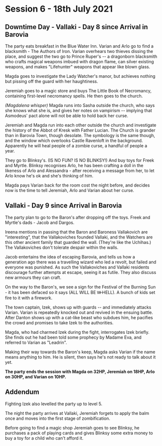 # Session 6 - 18th July 2021

## Downtime Day - Vallaki - Day 8 since Arrival in Barovia

The party eats breakfast in the Blue Water Inn.
Varian and Arlo go to find a blacksmith - The Authors of Iron. Varian overhears two thieves dissing the place, and suggest the two go to Prince Ruper's -- a dragonborn blacksmith who crafts magical weapons imbued with dragon flame, can silver existing weapons, and makes "Lifehunter" weapons that appear like blown glass.

Magda goes to investigate the Lady Watcher's manor, but achieves nothing but pissing off the guard with her haughtiness.

Jeremiah goes to a magic store and buys The Little Book of Necromancy, containing first-level necromancy spells. He then goes to the church.

*(Magdalena whisper)* Magda runs into Sasha outside the church, who says she knows what she is, and gives her notes on vampirism -- implying that Asmodeus' pact alone will not be able to hold back her curse.

Jeremiah and Magda run into each other outside the church and investigate the history of the Abbot of Kresk with Father Lucian. The Church is grander than in Barovia Town, though desolate. The symbology is the same though, and the window which overlooks Castle Ravenloft in the background. Apparently he will heal people of a zombie curse, a handful of people a year.

They go to Blinksy's. (IS NO FUN? IS NO BLINKSY!) And buy toys for Freek and Myrtle. Blinksy recognises Arlo, he has been crafting a doll in the likeness of Arlo and Alessandra - after receiving a message from her, to let Arlo know he's ok and she's thinking of him.

Magda pays Varian back for the room cost the night before, and decides now is the time to tell Jeremiah, Arlo and Varian about her curse.


## Vallaki - Day 9 since Arrival in Barovia

The party plan to go to the Baron's after dropping off the toys. Freek and Myrtle's dads - Jacob and Dargos.

Ireena mentions in passing that the Baron and Baroness Vallakovich are "interesting", that the Vallakoviches founded Vallaki, and the Watchers are this other ancient family that guarded the wall. (They're like the Uchihas.) The Vallakoviches don't tolerate despair within the walls.

Jacob entertains the idea of escaping Barovia, and tells us how a generation ago there was a travelling wizard who led a revolt, but failed and everyone was punished. As such the Vallakoviches and Vallaki residents discourage further attempts at escape, seeing it as futile. They also discuss new armours they can craft.

On the way to the Baron's, we see a sign for the Festival of the Burning Sun - it has been defaced so it says (ALL WILL BE W̶ HELL). A bunch of kids set fire to it with a firework.

The town captain, Izek, shows up with guards -- and immediately attacks Varian. Varian is repeatedly knocked out and revived in the ensuing battle. After Danton shows up with a cat-like beast who subdues him, he pacifies the crowd and promises to take Izek to the authorities.

Magda, who had charmed Izek during the fight, interrogates Izek briefly. She finds out he had been told some prophecy by Madame Eva, and referred to Varian as "Leadrin".

Making their way towards the Baron's keep, Magda asks Varian if the name means anything to him. He is silent, then says he's not ready to talk about it yet.

**The party ends the session with Magda on 32HP, Jeremiah on 18HP, Arlo on 30HP, and Varian on 10HP.**

## Addendum

Fighting Izek also levelled the party up to level 5.

The night the party arrives at Vallaki, Jeremiah forgets to apply the balm once and moves into the first stage of zombification. 

Before going to find a magic shop Jeremiah goes to see Blinksy, he purchases a pack of playing cards and gives Blinksy some extra money to buy a toy for a child who can't afford it.